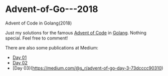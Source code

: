 # Advent-of-Go---2018
Advent of Code in Golang(2018)

Just my solutions for the famous [Advent of Code](http://adventofcode.com/) in [Golang](https://golang.org/). Nothing special. Feel free to comment!

There are also some publications at Medium:
* [Day 01](https://medium.com/@s_r/advent-of-go-day-1-1ebf0d84f34a)
* [Day 02](https://medium.com/@s_r/advent-of-go-day-2-462d85362b12)
* [Day 03)(https://medium.com/@s_r/advent-of-go-day-3-73dcccc90310)
